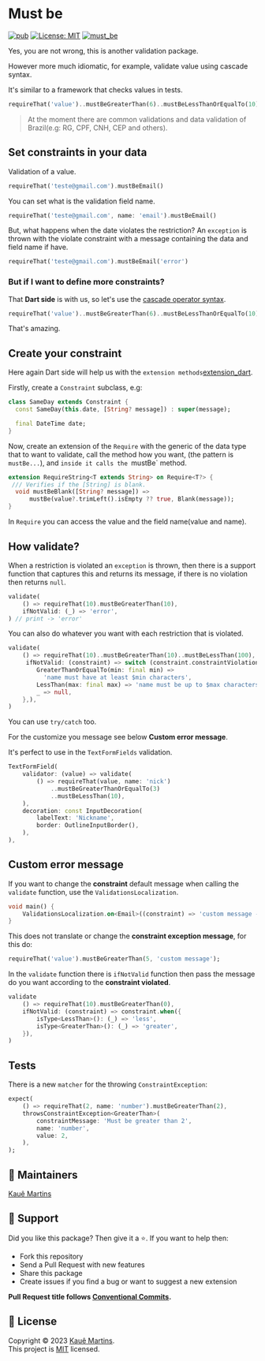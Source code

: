 # Must be

[![pub][pub_badge]][pub_link]
[![License: MIT][license_badge]][license_link]
[![must_be][ci_badge]][ci_link]

Yes, you are not wrong, this is another validation package.

However more much idiomatic, for example, validate value using cascade syntax.

It's similar to a framework that checks values in tests.

```dart
requireThat('value')..mustBeGreaterThan(6)..mustBeLessThanOrEqualTo(10)
```

> At the moment there are common validations and data validation of Brazil(e.g: RG, CPF, CNH, CEP and others).

## Set constraints in your data

Validation of a value.

```dart
requireThat('teste@gmail.com').mustBeEmail()
```

You can set what is the validation field name.

```dart
requireThat('teste@gmail.com', name: 'email').mustBeEmail()
```

But, what happens when the date violates the restriction?
An `exception` is thrown with the violate constraint with a message containing the data and field name if have.

```dart
requireThat('teste@gmail.com').mustBeEmail('error')
```

### But if I want to define more constraints?

That **Dart side** is with us, so let's use the [cascade operator syntax][cascate_dart].

```dart
requireThat('value')..mustBeGreaterThan(6)..mustBeLessThanOrEqualTo(10)
```

That's amazing.

## Create your constraint

Here again Dart side will help us with the `extension methods`[extension_dart].

Firstly, create a `Constraint` subclass, e.g:

```dart
class SameDay extends Constraint {
  const SameDay(this.date, [String? message]) : super(message);

  final DateTime date;
}
```

Now, create an extension of the `Require` with the generic of the data type that to want to validate, call the method how you want, (the pattern is `mustBe...`), and `inside it calls the `mustBe` method.

```dart
extension RequireString<T extends String> on Require<T?> {
 /// Verifies if the [String] is blank.
  void mustBeBlank([String? message]) =>
      mustBe(value?.trimLeft().isEmpty ?? true, Blank(message));
}
```

In `Require` you can access the value and the field name(value and name).

## How validate?

When a restriction is violated an `exception` is thrown, then there is a support function that captures this and returns its message, if there is no violation then returns `null`.

```dart
validate(
    () => requireThat(10).mustBeGreaterThan(10),
    ifNotValid: (_) => 'error',
) // print -> 'error'
```

You can also do whatever you want with each restriction that is violated.

```dart
validate(
    () => requireThat(10)..mustBeGreaterThan(10)..mustBeLessThan(100),
     ifNotValid: (constraint) => switch (constraint.constraintViolation) {
        GreaterThanOrEqualTo(min: final min) =>
          'name must have at least $min characters',
        LessThan(max: final max) => 'name must be up to $max characters',
        _ => null,
    },),
)
```

You can use `try/catch` too.

For the customize you message see below **Custom error message**.

It's perfect to use in the `TextFormFields` validation.

```dart
TextFormField(
    validator: (value) => validate(
        () => requireThat(value, name: 'nick')
            ..mustBeGreaterThanOrEqualTo(3)
            ..mustBeLessThan(10),
    ),
    decoration: const InputDecoration(
        labelText: 'Nickname',
        border: OutlineInputBorder(),
    ),
),
```

## Custom error message

If you want to change the **constraint** default message when calling the `validate` function, use the  `ValidationsLocalization`.

```dart
void main() {
    ValidationsLocalization.on<Email>((constraint) => 'custom message - ${constraintException.name}-${constraintException.value}');
}
```

This does not translate or change the **constraint exception message**, for this do:

```dart
requireThat('value').mustBeGreaterThan(5, 'custom message');
```

In the `validate` function there is `ifNotValid` function then pass the message do you want according to the **constraint violated**.

```dart
validate
    () => requireThat(10).mustBeGreaterThan(0),
    ifNotValid: (constraint) => constraint.when({
        isType<LessThan>(): (_) => 'less',
        isType<GreaterThan>(): (_) => 'greater',
    }),
)
```

## Tests

There is a new `matcher` for the throwing `ConstraintException`:

```dart
expect(
    () => requireThat(2, name: 'number').mustBeGreaterThan(2),
    throwsConstraintException<GreaterThan>(
        constraintMessage: 'Must be greater than 2',
        name: 'number',
        value: 2,
    ),
);
```

## 📝 Maintainers

[Kauê Martins][github_profile]

## 🤝 Support

Did you like this package? Then give it a ⭐️. If you want to help then:

- Fork this repository
- Send a Pull Request with new features
- Share this package
- Create issues if you find a bug or want to suggest a new extension

**Pull Request title follows [Conventional Commits][angular_convention]. </br>**

## 📝 License

Copyright © 2023 [Kauê Martins](https://github.com/kmartins).<br />
This project is [MIT](https://opensource.org/licenses/MIT) licensed.

[pub_badge]: https://img.shields.io/pub/v/must_be.svg
[pub_link]: https://pub.dev/packages/must_be
[ci_badge]: https://github.com/kmartins/must_be/actions/workflows/must_be.yaml/badge.svg
[ci_link]: https://github.com/kmartins/must_be/actions
[license_badge]: https://img.shields.io/badge/license-MIT-blue.svg
[license_link]: https://opensource.org/licenses/MIT
[cascate_dart]: https://dart.dev/guides/language/language-tour#cascade-notation
[extension_dart]: https://dart.dev/guides/language/extension-methods
[angular_convention]: https://github.com/angular/angular/blob/22b96b9/CONTRIBUTING.md#-commit-message-guidelines
[github_profile]: https://github.com/kmartins